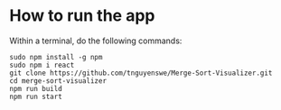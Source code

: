 # How to run the app

Within a terminal, do the following commands:

``` 
sudo npm install -g npm
sudo npm i react
git clone https://github.com/tnguyenswe/Merge-Sort-Visualizer.git 
cd merge-sort-visualizer
npm run build
npm run start
```
